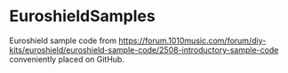 # EuroshieldSamples

Euroshield sample code from https://forum.1010music.com/forum/diy-kits/euroshield/euroshield-sample-code/2508-introductory-sample-code conveniently placed on GitHub.

